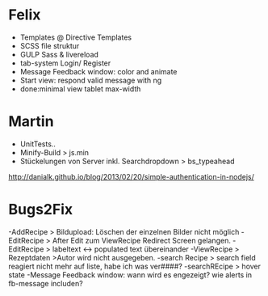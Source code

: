 ﻿# Felix

- Templates @ Directive Templates
- SCSS file struktur
- GULP Sass & livereload 
- tab-system Login/ Register
- Message Feedback window: color and animate
- Start view: respond valid message with ng
- done:minimal view tablet max-width

# Martin
- UnitTests..
- Minify-Build > js.min
- Stückelungen von Server inkl. Searchdropdown > bs_typeahead

http://danialk.github.io/blog/2013/02/20/simple-authentication-in-nodejs/


# Bugs2Fix

-AddRecipe > Bildupload: Löschen der einzelnen Bilder nicht möglich
-EditRecipe > After Edit zum ViewRecipe Redirect Screen gelangen.
-EditRecipe > labeltext <-> populated text übereinander
-ViewRecipe > Rezeptdaten >Autor wird nicht ausgegeben.
-search Recipe > search field reagiert nicht mehr auf liste, habe ich was ver####?
-searchREcipe > hover state
-Message Feedback window: wann wird es engezeigt? wie alerts in fb-message includen?
